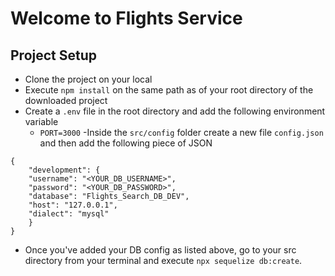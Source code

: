 # Welcome to Flights Service

## Project Setup

- Clone the project on your local
- Execute `npm install` on the same path as of your root directory of the downloaded project
- Create a `.env` file in the root directory and add the following environment variable
    - `PORT=3000`
-Inside the `src/config` folder create a new file `config.json` and then add the following piece of JSON

```
{
    "development": {
    "username": "<YOUR_DB_USERNAME>",
    "password": "<YOUR_DB_PASSWORD>",
    "database": "Flights_Search_DB_DEV",
    "host": "127.0.0.1",
    "dialect": "mysql"
    }
}

```

- Once you've added your DB config as listed above, go to your src directory from your terminal and execute `npx sequelize db:create`.